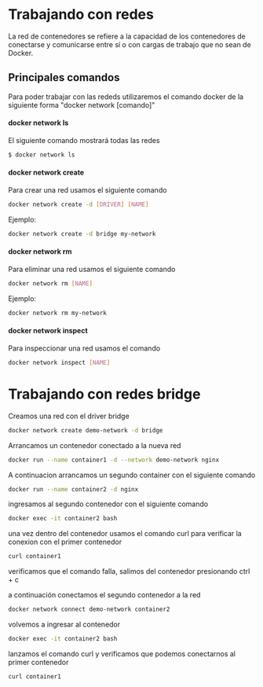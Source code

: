 # Trabajando con redes

La red de contenedores se refiere a la capacidad de los contenedores de conectarse y comunicarse entre sí o con cargas de trabajo que no sean de Docker.

## Principales comandos

Para poder trabajar con las rededs utilizaremos el comando docker de la siguiente forma "docker network [comando]"

#### docker network ls

El siguiente comando mostrará todas las redes

```sh
$ docker network ls
```

#### docker network create

Para crear una red usamos el siguiente comando

```sh
docker network create -d [DRIVER] [NAME]
```

Ejemplo:

```sh
docker network create -d bridge my-network
```

#### docker network rm

Para eliminar una red usamos el siguiente comando

```sh
docker network rm [NAME]
```

Ejemplo: 

```sh
docker network rm my-network
```

#### docker network inspect

Para inspeccionar una red usamos el comando

```sh
docker network inspect [NAME]
```

# Trabajando con redes bridge

Creamos una red con el driver bridge

```sh
docker network create demo-network -d bridge
```

Arrancamos un contenedor conectado a la nueva red

```sh
docker run --name container1 -d --network demo-network nginx
```

A continuacion arrancamos un segundo container con el siguiente comando

```sh
docker run --name container2 -d nginx
```

ingresamos al segundo contenedor con el siguiente comando

```sh
docker exec -it container2 bash
```

una vez dentro del contenedor usamos el comando curl para verificar la conexion con el primer contenedor

```sh
curl container1
```

verificamos que el comando falla, salimos del contenedor presionando ctrl + c

a continuación conectamos el segundo contenedor a la red

```sh
docker network connect demo-network container2
```

volvemos a ingresar al contenedor

```sh
docker exec -it container2 bash
```

lanzamos el comando curl y verificamos que podemos conectarnos al primer contenedor

```sh
curl container1
```





